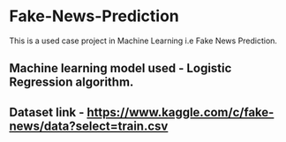 # Fake-News-Prediction
This is a used case project in Machine Learning i.e Fake News Prediction. 

## Machine learning model used - Logistic Regression algorithm.

## Dataset link - https://www.kaggle.com/c/fake-news/data?select=train.csv
